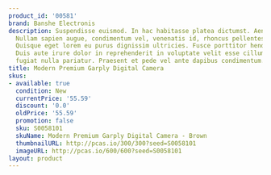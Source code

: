 ```yaml
---
product_id: '00581'
brand: Banshe Electronis
description: Suspendisse euismod. In hac habitasse platea dictumst. Aenean vestibulum.
  Nullam sapien augue, condimentum vel, venenatis id, rhoncus pellentesque, sapien.
  Quisque eget lorem eu purus dignissim ultricies. Fusce porttitor hendrerit ante.
  Duis aute irure dolor in reprehenderit in voluptate velit esse cillum dolore eu
  fugiat nulla pariatur. Praesent et pede vel ante dapibus condimentum.
title: Modern Premium Garply Digital Camera
skus:
- available: true
  condition: New
  currentPrice: '55.59'
  discount: '0.0'
  oldPrice: '55.59'
  promotion: false
  sku: S0058101
  skuName: Modern Premium Garply Digital Camera - Brown
  thumbnailURL: http://pcas.io/300/300?seed=S0058101
  imageURL: http://pcas.io/600/600?seed=S0058101
layout: product
---
```

